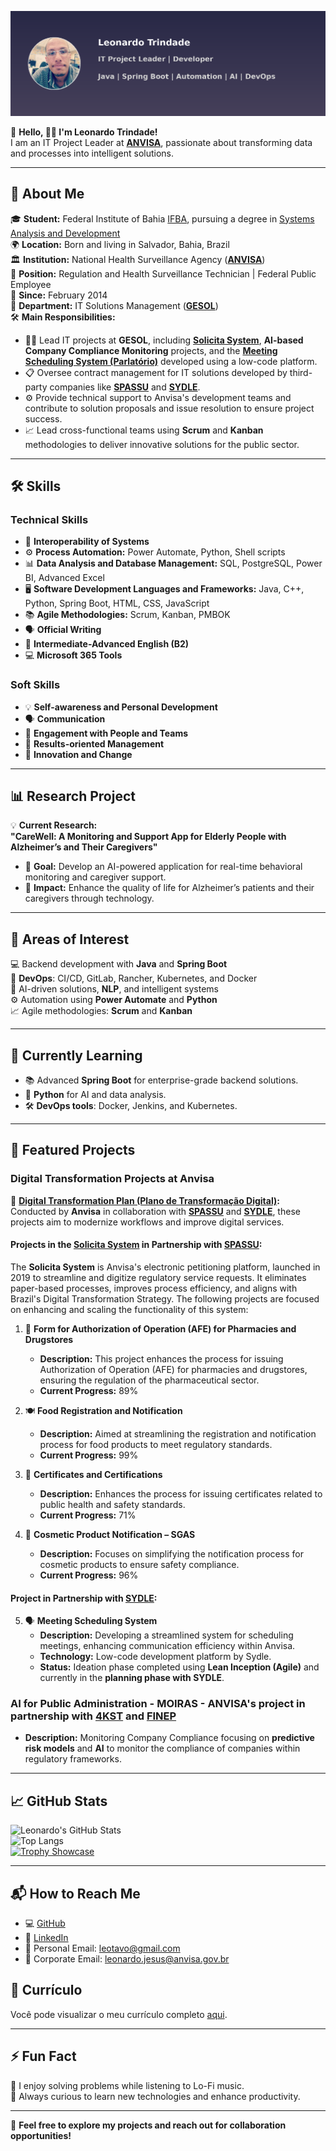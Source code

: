 ![Header](https://github.com/leotavo/leotavo/blob/main/assets/header-github.png)

👋 **Hello, 🙋‍♂️ I'm Leonardo Trindade!**  
I am an IT Project Leader at **[ANVISA](https://www.gov.br/anvisa/)**, passionate about transforming data and processes into intelligent solutions.

---

## 💼 About Me  
🎓 **Student:** Federal Institute of Bahia [IFBA](https://portal.ifba.edu.br/), pursuing a degree in [Systems Analysis and Development](https://portal.ifba.edu.br/salvador/ensino/cursos/superior/graduacao/ads/1)  
🌍 **Location:** Born and living in Salvador, Bahia, Brazil  
🏛️ **Institution:** National Health Surveillance Agency (**[ANVISA](https://www.gov.br/anvisa/pt-br)**)  
📌 **Position:** Regulation and Health Surveillance Technician | Federal Public Employee  
📅 **Since:** February 2014  
💼 **Department:** IT Solutions Management (**[GESOL](https://www.gov.br/anvisa/pt-br/assuntos/gesol)**)  
🛠️ **Main Responsibilities:**  
   - 🧑‍💻 Lead IT projects at **GESOL**, including **[Solicita System](https://www.gov.br/anvisa/pt-br/sistemas/peticionamento)**, **AI-based Company Compliance Monitoring** projects, and the **[Meeting Scheduling System (Parlatório)](https://www.sydle.com/)** developed using a low-code platform.  
   - 📋 Oversee contract management for IT solutions developed by third-party companies like **[SPASSU](https://www.spassu.com.br/)** and **[SYDLE](https://www.sydle.com/)**.  
   - ⚙️ Provide technical support to Anvisa's development teams and contribute to solution proposals and issue resolution to ensure project success.  
   - 📈 Lead cross-functional teams using **Scrum** and **Kanban** methodologies to deliver innovative solutions for the public sector.

---

## 🛠️ Skills  
### **Technical Skills**  
- 🔄 **Interoperability of Systems**  
- ⚙️ **Process Automation:** Power Automate, Python, Shell scripts  
- 📊 **Data Analysis and Database Management:** SQL, PostgreSQL, Power BI, Advanced Excel  
- 🖥️ **Software Development Languages and Frameworks:** Java, C++, Python, Spring Boot, HTML, CSS, JavaScript
- 📚 **Agile Methodologies:** Scrum, Kanban, PMBOK  
- 🗣️ **Official Writing**  
- 📘 **Intermediate-Advanced English (B2)**  
- 💻 **Microsoft 365 Tools**  

### **Soft Skills**  
- 💡 **Self-awareness and Personal Development**  
- 🗣️ **Communication**  
- 👥 **Engagement with People and Teams**  
- 🎯 **Results-oriented Management**  
- 🚀 **Innovation and Change** 

---

## 📊 Research Project  
💡 **Current Research:**  
**"CareWell: A Monitoring and Support App for Elderly People with Alzheimer’s and Their Caregivers"**  
- 🧠 **Goal:** Develop an AI-powered application for real-time behavioral monitoring and caregiver support.  
- 🌟 **Impact:** Enhance the quality of life for Alzheimer’s patients and their caregivers through technology.  

---

## 🚀 Areas of Interest  
💻 Backend development with **Java** and **Spring Boot**  
🔧 **DevOps**: CI/CD, GitLab, Rancher, Kubernetes, and Docker  
🤖 AI-driven solutions, **NLP**, and intelligent systems  
⚙️ Automation using **Power Automate** and **Python**  
📈 Agile methodologies: **Scrum** and **Kanban**

---

## 🌱 Currently Learning  
- 📚 Advanced **Spring Boot** for enterprise-grade backend solutions.  
- 🤖 **Python** for AI and data analysis.  
- 🛠️ **DevOps tools**: Docker, Jenkins, and Kubernetes.

---

## 🔭 Featured Projects  

### **Digital Transformation Projects at Anvisa**  
🔄 **[Digital Transformation Plan (Plano de Transformação Digital)](https://www.gov.br/governodigital/pt-br/estrategias-e-governanca-digital/planos-de-transformacao-digital/ptds-vigentes/anvisa_ptd_02_2024_1-copia_tarjada.pdf):**  
Conducted by **Anvisa** in collaboration with **[SPASSU](https://www.spassu.com.br/)** and **[SYDLE](https://www.sydle.com/)**, these projects aim to modernize workflows and improve digital services.

#### **Projects in the [Solicita System](https://www.gov.br/anvisa/pt-br/sistemas/peticionamento) in Partnership with [SPASSU](https://www.spassu.com.br/):**  
The **Solicita System** is Anvisa's electronic petitioning platform, launched in 2019 to streamline and digitize regulatory service requests. It eliminates paper-based processes, improves process efficiency, and aligns with Brazil's Digital Transformation Strategy. The following projects are focused on enhancing and scaling the functionality of this system:

1. 🏪 **Form for Authorization of Operation (AFE) for Pharmacies and Drugstores**  
   - **Description:** This project enhances the process for issuing Authorization of Operation (AFE) for pharmacies and drugstores, ensuring the regulation of the pharmaceutical sector.  
   - **Current Progress:** 89%  

2. 🍽️ **Food Registration and Notification**  
   - **Description:** Aimed at streamlining the registration and notification process for food products to meet regulatory standards.  
   - **Current Progress:** 99%  

3. 🧾 **Certificates and Certifications**  
   - **Description:** Enhances the process for issuing certificates related to public health and safety standards.  
   - **Current Progress:** 71%  

4. 💄 **Cosmetic Product Notification – SGAS**  
   - **Description:** Focuses on simplifying the notification process for cosmetic products to ensure safety compliance.  
   - **Current Progress:** 96%  

#### **Project in Partnership with [SYDLE](https://www.sydle.com/):**  
5. 🗣️ **Meeting Scheduling System**  
   - **Description:** Developing a streamlined system for scheduling meetings, enhancing communication efficiency within Anvisa.   
   - **Technology:** Low-code development platform by Sydle.  
   - **Status:** Ideation phase completed using **Lean Inception (Agile)** and currently in the **planning phase with SYDLE**.  

### **AI for Public Administration - MOIRAS** - ANVISA's project in partnership with **[4KST](https://4kst.com/)** and **[FINEP](https://www.finep.gov.br/)**
- **Description:** Monitoring Company Compliance focusing on **predictive risk models** and **AI** to monitor the compliance of companies within regulatory frameworks. 

---

## 📈 GitHub Stats  
![Leonardo's GitHub Stats](https://github-readme-stats.vercel.app/api?username=leotavo&show_icons=true&theme=radical)  
![Top Langs](https://github-readme-stats.vercel.app/api/top-langs/?username=leotavo&layout=compact&theme=radical)  
[![Trophy Showcase](https://github-profile-trophy.vercel.app/?username=leotavo&theme=radical&margin-w=15)](https://github.com/ryo-ma/github-profile-trophy)

---

## 📬 How to Reach Me  
- 💻 [GitHub](https://github.com/leotavo)  
- 💼 [LinkedIn](https://www.linkedin.com/in/leonardo-trindade-8180628a/)  
- 📧 Personal Email: [leotavo@gmail.com](mailto:leotavo@gmail.com)  
- 📧 Corporate Email: [leonardo.jesus@anvisa.gov.br](mailto:leonardo.jesus@anvisa.gov.br)

## 📄 Currículo  
Você pode visualizar o meu currículo completo [aqui](https://curriculo.sougov.economia.gov.br/leonardo-jesus-508391263).  


---

## ⚡ Fun Fact  
🎵 I enjoy solving problems while listening to Lo-Fi music.  
🌟 Always curious to learn new technologies and enhance productivity.  

---

🌟 **Feel free to explore my projects and reach out for collaboration opportunities!**
